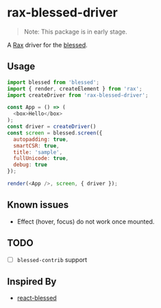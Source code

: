 # rax-blessed-driver

> Note: This package is in early stage.

A [Rax](https://github.com/alibaba/rax) driver for the [blessed](https://github.com/chjj/blessed).

## Usage

```javascript
import blessed from 'blessed';
import { render, createElement } from 'rax';
import createDriver from 'rax-blessed-driver';

const App = () => (
  <box>Hello</box>
);
const driver = createDriver()
const screen = blessed.screen({
  autopadding: true,
  smartCSR: true,
  title: 'sample',
  fullUnicode: true,
  debug: true
});

render(<App />, screen, { driver });
```

## Known issues
* Effect (hover, focus) do not work once mounted.

## TODO
- [ ] `blessed-contrib` support

## Inspired By
* [react-blessed](https://github.com/Yomguithereal/react-blessed)
